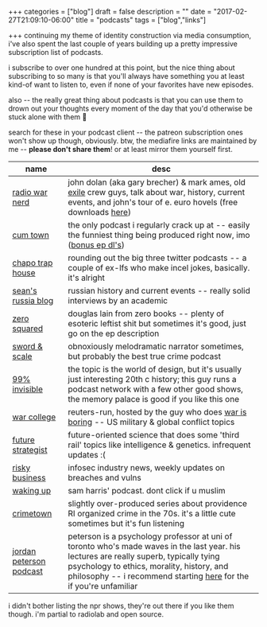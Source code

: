+++
categories = ["blog"]
draft = false
description = ""
date = "2017-02-27T21:09:10-06:00"
title = "podcasts"
tags = ["blog","links"]

+++
continuing my theme of identity construction via media consumption, i've also spent the last couple of years building up a pretty impressive subscription list of podcasts.

i subscribe to over one hundred at this point, but the nice thing about subscribing to so many is that you'll always have something you at least kind-of want to listen to, even if none of your favorites have new episodes.

also -- the really great thing about podcasts is that you can use them to drown out your thoughts every moment of the day that you'd otherwise be stuck alone with them :hear_no_evil:

search for these in your podcast client -- the patreon subscription ones won't show up though, obviously. btw, the mediafire links are maintained by me -- **please don't share them**! or at least mirror them yourself first.

**name** | **desc**
--- | ---
[radio war nerd](https://www.patreon.com/radiowarnerd/posts) | john dolan (aka gary brecher) & mark ames, old [exile](http://exiledonline.com/) crew guys, talk about war, history, current events, and john's tour of e. euro hovels (free downloads [here](https://www.mediafire.com/folder/4j7fplyvfagv5/RWN))
[cum town](https://soundcloud.com/cum-town) | the only podcast i regularly crack up at -- easily the funniest thing being produced right now, imo ([bonus ep dl's](https://www.mediafire.com/folder/h5n3riq5sa99a/CTP))
[chapo trap house](https://soundcloud.com/chapo-trap-house) | rounding out the big three twitter podcasts -- a couple of ex-lfs who make incel jokes, basically. it's alright
[sean's russia blog](http://seansrussiablog.org/) | russian history and current events -- really solid interviews by an academic
[zero squared](http://dietsoap.podomatic.com/) | douglas lain from zero books -- plenty of esoteric leftist shit but sometimes it's good, just go on the ep description
[sword & scale](http://swordandscale.com/) | obnoxiously melodramatic narrator sometimes, but probably the best true crime podcast
[99% invisible](http://99percentinvisible.org/) | the topic is the world of design, but it's usually just interesting 20th c history; this guy runs a podcast network with a few other good shows, the memory palace is good if you like this one
[war college](https://soundcloud.com/war_college) | reuters-run, hosted by the guy who does [war is boring](https://warisboring.com/) -- US military & global conflict topics
[future strategist](https://soundcloud.com/user-519115521) | future-oriented science that does some 'third rail' topics like intelligence & genetics. infrequent updates :(
[risky business](https://risky.biz/) | infosec industry news, weekly updates on breaches and vulns
[waking up](https://www.samharris.org/podcast) | sam harris' podcast. dont click if u muslim
[crimetown](https://gimletmedia.com/crimetown/) | slightly over-produced series about providence RI organized crime in the 70s. it's a little cute sometimes but it's fun listening
[jordan peterson podcast](https://soundcloud.com/jordanpetersonpodcast) | peterson is a psychology professor at uni of toronto who's made waves in the last year. his lectures are really superb, typically tying psychology to ethics, morality, history, and philosophy -- i recommend starting [here](https://www.youtube.com/watch?v=I8Xc2_FtpHI&t=6043s) for the if you're unfamiliar

i didn't bother listing the npr shows, they're out there if you like them though. i'm partial to radiolab and open source.
